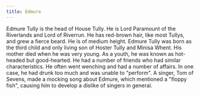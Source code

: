 ```yaml
---
title: Edmure
---
```


Edmure Tully is the head of House Tully. He is Lord Paramount of the Riverlands and Lord of Riverrun. He has red-brown hair, like most Tullys, and grew a fierce beard. He is of medium height. Edmure Tully was born as the third child and only living son of Hoster Tully and Minisa Whent. His mother died when he was very young. As a youth, he was known as hot-headed but good-hearted. He had a number of friends who had similar characteristics. He often went wenching and had a number of affairs. In one case, he had drunk too much and was unable to "perform". A singer, Tom of Sevens, made a mocking song about Edmure, which mentioned a "floppy fish", causing him to develop a dislike of singers in general.


